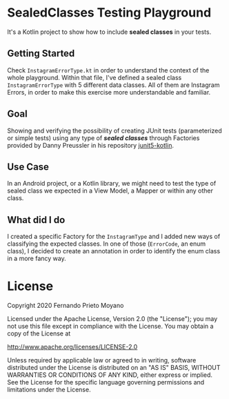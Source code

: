# SealedClasses Testing Playground

It's a Kotlin project to show how to include **sealed classes** in your tests.

## Getting Started

Check ```InstagramErrorType.kt``` in order to understand the context of the whole playground.
Within that file, I've defined a sealed class ```InstagramErrorType``` with 5 different data classes.
All of them are Instagram Errors, in order to make this exercise more understandable and familiar.

## Goal

Showing and verifying the possibility of creating JUnit tests (parameterized or simple tests) using
any type of ***sealed classes*** through Factories provided by Danny Preussler in his repository [junit5-kotlin].

[junit5-kotlin]: https://github.com/dpreussler/junit5-kotlin

## Use Case

In an Android project, or a Kotlin library, we might need to test the type of sealed class we expected
in a View Model, a Mapper or within any other class.

## What did I do

I created a specific Factory for the ```InstagramType``` and I added new ways of classifying the expected
classes. In one of those (```ErrorCode```, an enum class), I decided to create an annotation in order
to identify the enum class in a more fancy way.

#  License

Copyright 2020 Fernando Prieto Moyano

Licensed under the Apache License, Version 2.0 (the "License");
you may not use this file except in compliance with the License.
You may obtain a copy of the License at

   http://www.apache.org/licenses/LICENSE-2.0

Unless required by applicable law or agreed to in writing, software
distributed under the License is distributed on an "AS IS" BASIS,
WITHOUT WARRANTIES OR CONDITIONS OF ANY KIND, either express or implied.
See the License for the specific language governing permissions and
limitations under the License.


